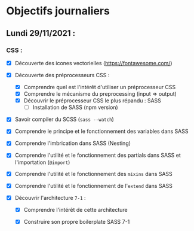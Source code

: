 # Objectifs journaliers

## Lundi 29/11/2021 :


### CSS : 

  * [x] Découverte des icones vectorielles (https://fontawesome.com/)
  
  * [x] Découverte des préprocesseurs CSS :
    * [x] Comprendre quel est l'intérêt d'utiliser un préprocesseur CSS 
    * [x] Comprendre le mécanisme du preprocessing (input => output)
    * [x] Découvrir le préprocesseur CSS le plus répandu : SASS
      * [ ] Installation de SASS (npm version)
  
  * [X] Savoir compiler du SCSS (`sass --watch`)
  * [X] Comprendre le principe et le fonctionnement des variables dans SASS
  * [X] Comprendre l'imbrication dans SASS (Nesting)
  * [X] Comprendre l'utilité et le fonctionnement des partials dans SASS et l'importation (`@import`)
  * [X] Comprendre l'utilité et le fonctionnement des `mixins` dans SASS
  * [X] Comprendre l'utilité et le fonctionnement de l'`extend` dans SASS
  
  * [X] Découvrir l'architecture `7-1` :
    * [X] Comprendre l'intérêt de cette architecture
    * [X] Construire son propre boilerplate SASS 7-1

